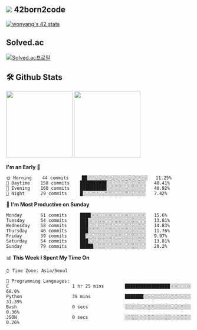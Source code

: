 
## <img src="https://img.shields.io/badge/-000000?style=flat&logo=42&logoColor=white"> 42born2code
[![wonyang's 42 stats](https://badge42.vercel.app/api/v2/cl5nhe5b6007809kydha7ht42/stats?cursusId=21&coalitionId=88)](https://profile.intra.42.fr/users/wonyang)

## Solved.ac
[![Solved.ac프로필](http://mazassumnida.wtf/api/v2/generate_badge?boj=bennyws)](https://solved.ac/bennyws)

## 🛠️ Github Stats
<p>
  <img height="180em" src="https://github-readme-stats-veggie-garden.vercel.app/api?username=gemstoneyang&show_icons=true&include_all_commits=true&bg_color=30,e96443,904e95&title_color=fff&text_color=fff">
  <img height="180em" src="https://github-readme-stats-veggie-garden.vercel.app/api/top-langs/?username=gemstoneyang&layout=compact&bg_color=30,e96443,904e95&title_color=fff&text_color=fff">
</p>

<!--START_SECTION:waka-->
**I'm an Early 🐤** 

```text
🌞 Morning    44 commits     ██░░░░░░░░░░░░░░░░░░░░░░░   11.25% 
🌆 Daytime    158 commits    ██████████░░░░░░░░░░░░░░░   40.41% 
🌃 Evening    160 commits    ██████████░░░░░░░░░░░░░░░   40.92% 
🌙 Night      29 commits     █░░░░░░░░░░░░░░░░░░░░░░░░   7.42%

```
📅 **I'm Most Productive on Sunday** 

```text
Monday       61 commits     ████░░░░░░░░░░░░░░░░░░░░░   15.6% 
Tuesday      54 commits     ███░░░░░░░░░░░░░░░░░░░░░░   13.81% 
Wednesday    58 commits     ███░░░░░░░░░░░░░░░░░░░░░░   14.83% 
Thursday     46 commits     ███░░░░░░░░░░░░░░░░░░░░░░   11.76% 
Friday       39 commits     ██░░░░░░░░░░░░░░░░░░░░░░░   9.97% 
Saturday     54 commits     ███░░░░░░░░░░░░░░░░░░░░░░   13.81% 
Sunday       79 commits     █████░░░░░░░░░░░░░░░░░░░░   20.2%

```


📊 **This Week I Spent My Time On** 

```text
⌚︎ Time Zone: Asia/Seoul

💬 Programming Languages: 
C                        1 hr 25 mins        █████████████████░░░░░░░░   68.0% 
Python                   39 mins             ███████░░░░░░░░░░░░░░░░░░   31.39% 
Bash                     0 secs              ░░░░░░░░░░░░░░░░░░░░░░░░░   0.36% 
JSON                     0 secs              ░░░░░░░░░░░░░░░░░░░░░░░░░   0.26%

```


<!--END_SECTION:waka-->
